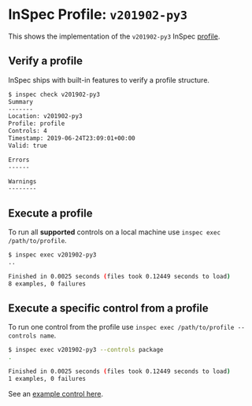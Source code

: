 # InSpec Profile: `v201902-py3`

This shows the implementation of the `v201902-py3` InSpec [profile](https://github.com/inspec/inspec/blob/master/docs/profiles.md).

## Verify a profile

InSpec ships with built-in features to verify a profile structure.

```bash
$ inspec check v201902-py3
Summary
-------
Location: v201902-py3
Profile: profile
Controls: 4
Timestamp: 2019-06-24T23:09:01+00:00
Valid: true

Errors
------

Warnings
--------
```

## Execute a profile

To run all **supported** controls on a local machine use `inspec exec /path/to/profile`.

```bash
$ inspec exec v201902-py3
..

Finished in 0.0025 seconds (files took 0.12449 seconds to load)
8 examples, 0 failures
```

## Execute a specific control from a profile

To run one control from the profile use `inspec exec /path/to/profile --controls name`.

```bash
$ inspec exec v201902-py3 --controls package
.

Finished in 0.0025 seconds (files took 0.12449 seconds to load)
1 examples, 0 failures
```

See an [example control here](https://github.com/inspec/inspec/blob/master/examples/profile/controls/example.rb).
